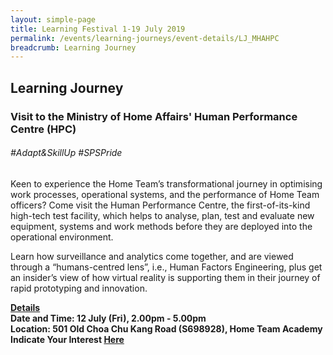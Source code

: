 ```yaml
---
layout: simple-page
title: Learning Festival 1-19 July 2019
permalink: /events/learning-journeys/event-details/LJ_MHAHPC
breadcrumb: Learning Journey
---
```


## Learning Journey 
### Visit to the Ministry of Home Affairs' Human Performance Centre (HPC)

###### _#Adapt&SkillUp #SPSPride_

Keen to experience the Home Team’s transformational journey in optimising work processes, operational systems, and the performance of Home Team officers? Come visit the Human Performance Centre, the first-of-its-kind high-tech test facility, which helps to analyse, plan, test and evaluate new equipment, systems and work methods before they are deployed into the operational environment. 

Learn how surveillance and analytics come together, and are viewed through a “humans-centred lens”, i.e., Human Factors Engineering, plus get an insider’s view of how virtual reality is supporting them in their journey of rapid prototyping and innovation.

<b><u>Details</u><br>
**Date and Time: 12 July (Fri), 2.00pm - 5.00pm** <br>
**Location: 501 Old Choa Chu Kang Road (S698928), Home Team Academy** <br>
**Indicate Your Interest [Here](https://www.eventbrite.sg/e/visit-to-the-ministry-of-home-affairs-human-performance-centre-hpc-tickets-61090342860)** 
  
